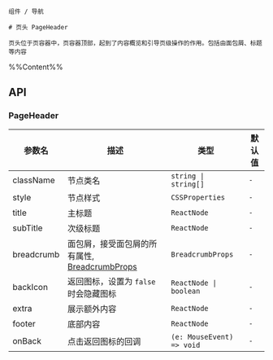 `````
组件 / 导航

# 页头 PageHeader

页头位于页容器中，页容器顶部，起到了内容概览和引导页级操作的作用。包括由面包屑、标题等内容

`````

%%Content%%

## API

### PageHeader

|参数名|描述|类型|默认值|
|---|---|---|---|
|className|节点类名|`string \| string[]`|`-`|
|style|节点样式|`CSSProperties`|`-`|
|title|主标题|`ReactNode`|`-`|
|subTitle|次级标题|`ReactNode`|`-`|
|breadcrumb|面包屑，接受面包屑的所有属性, [BreadcrumbProps](/react/components/breadcrumb)|`BreadcrumbProps`|`-`|
|backIcon|返回图标，设置为 `false` 时会隐藏图标|`ReactNode \| boolean`|`-`|
|extra|展示额外内容|`ReactNode`|`-`|
|footer|底部内容|`ReactNode`|`-`|
|onBack|点击返回图标的回调|`(e: MouseEvent) => void`|`-`|
